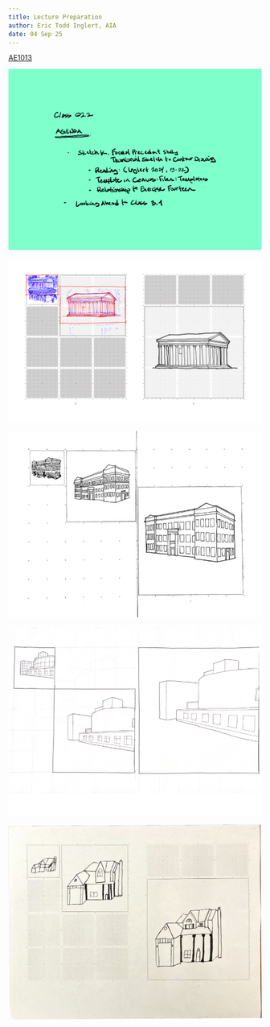 ```yaml
---
title: Lecture Preparation
author: Eric Todd Inglert, AIA
date: 04 Sep 25
---
```


[AE1013](ae1013/)

![Today's Agenda](images/12_02-2.png)

![Formal Precedent Study Thumbnail Sketch to Contour Drawing](images/sketchK_demo2.png
)

![](images/Assignment_02_Above_Average.jpg)

![](images/Assignment_02_Average.png)

![](images/Assignment_02_Below_Average.png)

